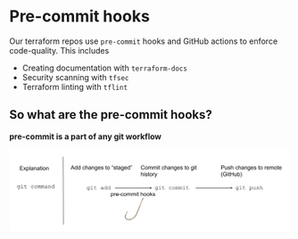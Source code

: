 # Pre-commit hooks

Our terraform repos use `pre-commit` hooks and GitHub actions to enforce code-quality. This includes

- Creating documentation with `terraform-docs`
- Security scanning with `tfsec`
- Terraform linting with `tflint`

## So what are the pre-commit hooks?
 __pre-commit is a part of any git workflow__

 ![simplified git workflow with pre-commit hook shown](static/pre-commit-workflow-simp.svg)

